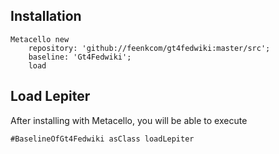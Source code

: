 ## Installation```stMetacello new	repository: 'github://feenkcom/gt4fedwiki:master/src';	baseline: 'Gt4Fedwiki';	load```## Load Lepiter				After installing with Metacello, you will be able to execute```#BaselineOfGt4Fedwiki asClass loadLepiter```